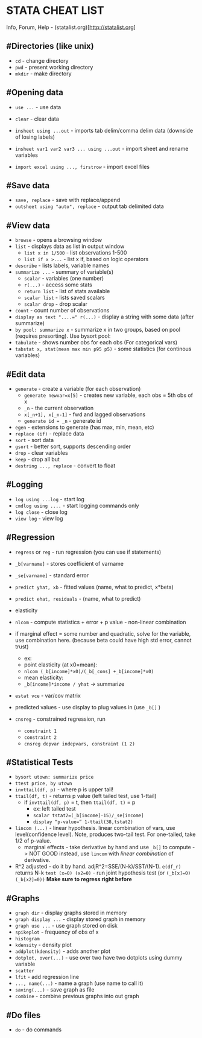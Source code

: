 STATA CHEAT LIST
================

Info, Forum, Help - (statalist.org)[http://statalist.org]

#Directories (like unix)
------------------------

* `cd` - change directory
* `pwd` - present working directory
* `mkdir` - make directory

#Opening data
-------------

* `use ...` - use data
* `clear` - clear data
* `insheet using ...out` - imports tab delim/comma delim data (downside of losing labels)
* `insheet var1 var2 var3 ... using ...out` - import sheet and rename variables

* `import excel using ..., firstrow` - import excel files


#Save data
----------

* `save, replace` - save with replace/append
* `outsheet using "auto", replace` - output tab delimited data

#View data
----------

*	`browse` - opens a browsing window
*	`list` - displays data as list in output window
	* `list x in 1/500` - list observations 1-500
	* `list if x >...` - list x if, based on logic operators
* `describe` - lists labels, variable names
* `summarize ...` - summary of variable(s)
	* `scalar` - variables (one number)
	* `r(...)` - access some stats
	* `return list` - list of stats available
	* `scalar list` - lists saved scalars
	* `scalar drop` - drop scalar
* `count` - count number of observations
* `display as text "....=" r(...)` - display a string with some data (after summarize)
* `by pool: summarize x` - summarize x in two groups, based on pool (requires presorting). Use bysort pool:
* `tabulate` - shows number obs for each obs (For categorical vars)
* `tabstat x, stat(mean max min p95 p5)` - some statistics (for continous variables)

#Edit data
----------

* `generate` - create a variable (for each observation)
	* `generate newvar=x[5]` - creates new variable, each obs = 5th obs of x
	*	`_n` - the current observation
	*	`x[_n+1], x[_n-1]` - fwd and lagged observations
	*	`generate id = _n` - generate id 
* `egen` - extensions to generate (has max, min, mean, etc)
* `replace (if)` - replace data
* `sort` - sort data
* `gsort` - better sort, supports descending order
* `drop` - clear variables
* `keep` - drop all but
* `destring ..., replace` - convert to float 


#Logging
--------

* `log using ...log` - start log
* `cmdlog using ....` - start logging commands only
* `log close` - close log
* `view log` - view log


#Regression
-----------
* `regress` or `reg` - run regression (you can use if statements)
* `_b[varname]` - stores coefficient of varname
* `_se[varname]` - standard error
* `predict yhat, xb` - fitted values (name, what to predict, x*beta)
* `predict ehat, residuals` - (name, what to predict)

* elasticity
* `nlcom` - compute statistics + error + p value - non-linear combination
* if marginal effect = some number and quadratic, solve for the variable, use combination here.
(because beta could have high std error, cannot trust)
	* ex:
	* point elasticity (at x0=mean):
	* `nlcom (_b[income]*x0)/(_b[_cons] +_b[income]*x0)`
	* mean elasticity:
	* `_b[income]*income / yhat` -> summarize
* `estat vce` - var/cov matrix
* predicted values - use display to plug values in (use `_b[]`	)
* `cnsreg` - constrained regression, run 
	* `constraint 1`
	* `constraint 2`
	* `cnsreg depvar indepvars, constraint (1 2)`

#Statistical Tests
------------------

* `bysort utown: summarize price`
* `ttest price, by utown`
* `invttail(df, p)` - where p is upper tail!
* `ttail(df, t)` - returns p value (left tailed test, use 1-ttail)
	* if `invttail(df, p)` = t, then `ttail(df, t)` = p
		* ex: left tailed test
		* `scalar tstat2=(_b[income]-15)/_se[income]`
		* `display “p-value=” 1-ttail(38,tstat2)`
* `lincom (...)` - linear hypothesis. linear combination of vars, use level(confidence level). Note, produces two-tail test. For one-tailed, take 1/2 of p-value.
	* marginal effects - take derivative by hand and use `_b[]` to compute -> NOT GOOD
	instead, use `lincom` with *linear combination* of derivative.
* R^2 adjusted - do it by hand. adjR^2=SSE/(N-k)/SST/(N-1). `e(df_r)` returns N-k
`test (x=0) (x2=0)` - run joint hypothesis test (or `(_b[x]=0) (_b[x2]=0))` **Make sure to regress right before**


#Graphs
--------

* `graph dir` - display graphs stored in memory
* `graph display ...` - display stored graph in memory
* `graph use ...`  - use graph stored on disk
* `spikeplot` - frequency of obs of x
* `histogram`
* `kdensity` - density plot
* `addplot(kdensity)` - adds another plot
* `dotplot, over(...)` - use over two have two dotplots using dummy variable
* `scatter`
* `lfit` - add regression line
* `..., name(...)` - name a graph (use name to call it)
* `saving(...)` - save graph as file
* `combine` - combine previous graphs into out graph

#Do files
---------

* `do` - do commands

